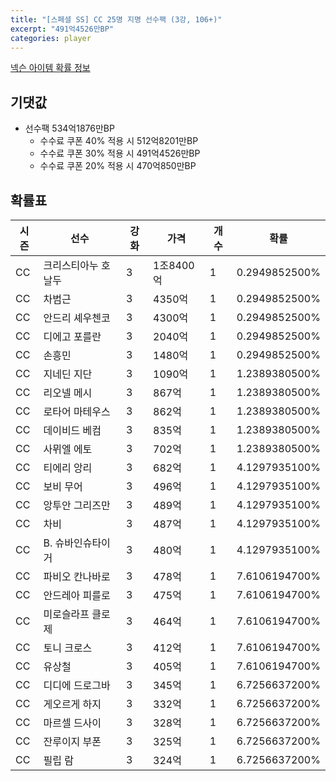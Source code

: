 ```yaml
---
title: "[스페셜 SS] CC 25명 지명 선수팩 (3강, 106+)"
excerpt: "491억4526만BP"
categories: player
---
```

[넥슨 아이템 확률 정보](http://iteminfo.nexon.com/probability/fo4?sn=7419)

## 기댓값
  - 선수팩 534억1876만BP
    - 수수료 쿠폰 40% 적용 시 512억8201만BP
    - 수수료 쿠폰 30% 적용 시 491억4526만BP
    - 수수료 쿠폰 20% 적용 시 470억850만BP


## 확률표

|시즌|선수|강화|가격|개수|확률|
|---|---|---|---|---|---|
|CC|크리스티아누 호날두|3|1조8400억|1|0.2949852500%|
|CC|차범근|3|4350억|1|0.2949852500%|
|CC|안드리 셰우첸코|3|4300억|1|0.2949852500%|
|CC|디에고 포를란|3|2040억|1|0.2949852500%|
|CC|손흥민|3|1480억|1|0.2949852500%|
|CC|지네딘 지단|3|1090억|1|1.2389380500%|
|CC|리오넬 메시|3|867억|1|1.2389380500%|
|CC|로타어 마테우스|3|862억|1|1.2389380500%|
|CC|데이비드 베컴|3|835억|1|1.2389380500%|
|CC|사뮈엘 에토|3|702억|1|1.2389380500%|
|CC|티에리 앙리|3|682억|1|4.1297935100%|
|CC|보비 무어|3|496억|1|4.1297935100%|
|CC|앙투안 그리즈만|3|489억|1|4.1297935100%|
|CC|차비|3|487억|1|4.1297935100%|
|CC|B. 슈바인슈타이거|3|480억|1|4.1297935100%|
|CC|파비오 칸나바로|3|478억|1|7.6106194700%|
|CC|안드레아 피를로|3|475억|1|7.6106194700%|
|CC|미로슬라프 클로제|3|464억|1|7.6106194700%|
|CC|토니 크로스|3|412억|1|7.6106194700%|
|CC|유상철|3|405억|1|7.6106194700%|
|CC|디디에 드로그바|3|345억|1|6.7256637200%|
|CC|게오르게 하지|3|332억|1|6.7256637200%|
|CC|마르셀 드사이|3|328억|1|6.7256637200%|
|CC|잔루이지 부폰|3|325억|1|6.7256637200%|
|CC|필립 람|3|324억|1|6.7256637200%|
